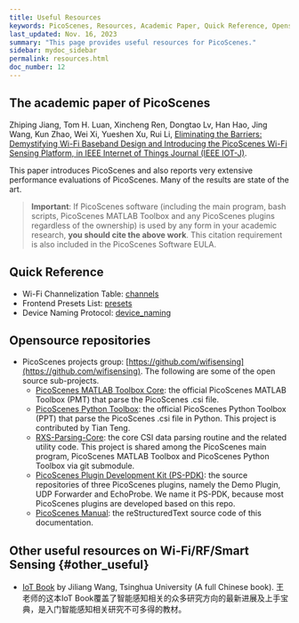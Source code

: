 ```yaml
---
title: Useful Resources 
keywords: PicoScenes, Resources, Academic Paper, Quick Reference, Opensource Repositories
last_updated: Nov. 16, 2023
summary: "This page provides useful resources for PicoScenes."
sidebar: mydoc_sidebar
permalink: resources.html
doc_number: 12
---
```


## The academic paper of PicoScenes

Zhiping Jiang, Tom H. Luan, Xincheng Ren, Dongtao Lv, Han Hao, Jing Wang, Kun Zhao, Wei Xi, Yueshen Xu, Rui Li, [Eliminating the Barriers: Demystifying Wi-Fi Baseband Design and Introducing the PicoScenes Wi-Fi Sensing Platform, in IEEE Internet of Things Journal (IEEE IOT-J)](https://doi.org/10.1109/JIOT.2021.3104666).

This paper introduces PicoScenes and also reports very extensive performance evaluations of PicoScenes. Many of the results are state of the art.

> **Important**: If PicoScenes software (including the main program, bash scripts, PicoScenes MATLAB Toolbox and any PicoScenes plugins regardless of the ownership) is used by any form in your academic research, **you should cite the above work**. This citation requirement is also included in the PicoScenes Software EULA.

## Quick Reference

- Wi-Fi Channelization Table: [channels](channels.html)
- Frontend Presets List: [presets](presets.html)
- Device Naming Protocol: [device_naming](scenarios.html#611-device-naming)

## Opensource repositories

- PicoScenes projects group: [https://github.com/wifisensing](https://github.com/wifisensing). The following are some of the open source sub-projects.
  - [PicoScenes MATLAB Toolbox Core](https://github.com/wifisensing/PicoScenes-MATLAB-Toolbox-Core): the official PicoScenes MATLAB Toolbox (PMT) that parse the PicoScenes .csi file.
  - [PicoScenes Python Toolbox](https://github.com/wifisensing/PicoScenes-Python-Toolbox): the official PicoScenes Python Toolbox (PPT) that parse the PicoScenes .csi file in Python. This project is contributed by Tian Teng.
  - [RXS-Parsing-Core](https://github.com/wifisensing/RXS-Parsing-Core): the core CSI data parsing routine and the related utility code. This project is shared among the PicoScenes main program, PicoScenes MATLAB Toolbox and PicoScenes Python Toolbox via git submodule.
  - [PicoScenes Plugin Development Kit (PS-PDK)](https://github.com/wifisensing/PicoScenes-PDK): the source repositories of three PicoScenes plugins, namely the Demo Plugin, UDP Forwarder and EchoProbe. We name it PS-PDK, because most PicoScenes plugins are developed based on this repo.
  - [PicoScenes Manual](https://github.com/wifisensing/PicoScenes-Manual): the reStructuredText source code of this documentation.

## Other useful resources on Wi-Fi/RF/Smart Sensing {#other_useful}

- [IoT Book](https://iot-book.github.io) by Jiliang Wang, Tsinghua University (A full Chinese book). 王老师的这本IoT Book覆盖了智能感知相关的众多研究方向的最新进展及上手宝典，是入门智能感知相关研究不可多得的教材。
